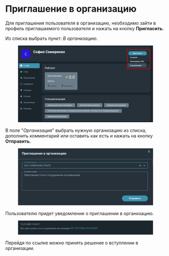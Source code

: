 # Приглашение в организацию

Для приглашения пользователя в организацию, необходимо зайти в профиль приглашаемого пользователя и нажать на кнопку **Пригласить.**&#x20;

Из списка выбрать пункт: _В организацию_.

<figure><img src="../../gitbook/assets/image (1013).png" alt=""><figcaption></figcaption></figure>

В поле "_Организация_" выбрать нужную организацию из списка, дополнить комментарий или оставить как есть и нажать на кнопку **Отправить.**

<figure><img src="../../gitbook/assets/image (1469).png" alt=""><figcaption></figcaption></figure>

Пользователю придет уведомление о приглашении в организацию.

<figure><img src="../../gitbook/assets/image (591).png" alt=""><figcaption></figcaption></figure>

Перейдя по ссылке можно принять решение о вступлении в организации.
